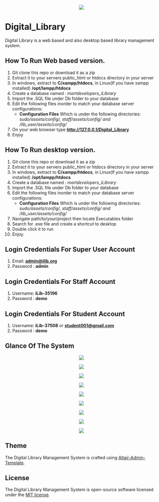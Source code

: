 <p align="center"><img src="https://github.com/MartMbithi/Digital_Library/blob/master/images/logo-1.png" ></p>

# Digital_Library
Digital Library is a web based and also desktop based library management system.

## How To Run Web based version.
1. Git clone this repo or download it as a zip<br>
2. Extract it to your servers public_html or htdocs directory in your server<br>
3. In windows, extract to <b>C/xampp/htdocs</b>, in Linux(If you have xampp installed) <b>/opt/lampp/htdocs</b>
4. Create a database named : <i>martdevelopers_iLibrary</i><br>
5. Import the .SQL file under Db folder to your database<br>
6. Edit the following files inorder to match your database server configurations:<br>
    <ul>
    <li>
    <b>Configuration Files</b> Which is under the following directories: <i>sudo/assets/config/, staff/assets/config/ and /lib_user/assets/config/ </i>
    </li>
    </ul>
7. On your web browser type <b>http://127.0.0.1/Digital_Library</b> </br>
8. Enjoy </br>

## How To Run desktop version.
1. Git clone this repo or download it as a zip<br>
2. Extract it to your servers public_html or htdocs directory in your server<br>
3. In windows, extract to <b>C/xampp/htdocs</b>, in Linux(If you have xampp installed) <b>/opt/lampp/htdocs</b>
4. Create a database named : <i>martdevelopers_iLibrary</i><br>
5. Import the .SQL file under Db folder to your database<br>
6. Edit the following files inorder to match your database server configurations:<br>
    <ul>
    <li>
    <b>Configuration Files</b> Which is under the following directories: <i>sudo/assets/config/, staff/assets/config/ and /lib_user/assets/config/ </i>
    </li>
    </ul>
7. Navigate path/to/your/project then locate Executables folder </br>
8. Search for .exe file and create a shortcut to desktop </br>
9. Double click it to run <br>
10. Enjoy.



## Login Credentials For Super User Account
1. Email:   <b>admin@ilib.org</b><br>
2. Password :  <b>admin</b> <br>

## Login Credentials For Staff Account
1. Username:   <b>iLib-35196</b><br>
2. Password :  <b>demo</b> <br>

## Login Credentials For Student Account
1. Username:   <b>iLib-37508</b> or <b>student001@gmail.com</b><br>
2. Password :  <b>demo</b> <br>


## Glance Of The System
<p align="center"><img src="https://github.com/MartMbithi/Digital_Library/blob/master/Screenshots/landing.png" ></p>
<p align="center"><img src="https://github.com/MartMbithi/Digital_Library/blob/master/Screenshots/1.png" ></p>
<p align="center"><img src="https://github.com/MartMbithi/Digital_Library/blob/master/Screenshots/2.png" ></p>
<p align="center"><img src="https://github.com/MartMbithi/Digital_Library/blob/master/Screenshots/3.png" ></p>
<p align="center"><img src="https://github.com/MartMbithi/Digital_Library/blob/master/Screenshots/4.png" ></p>
<p align="center"><img src="https://github.com/MartMbithi/Digital_Library/blob/master/Screenshots/5.png" ></p>
<p align="center"><img src="https://github.com/MartMbithi/Digital_Library/blob/master/Screenshots/6.png" ></p>
<p align="center"><img src="https://github.com/MartMbithi/Digital_Library/blob/master/Screenshots/7.png" ></p>
<p align="center"><img src="https://github.com/MartMbithi/Digital_Library/blob/master/Screenshots/8.png" ></p>

## Theme

The Digital Library Management System is crafted using [Altair-Admin-Template](https://github.com/Saworieza/Altair-Admin-Template).

## License

The Digital Library Management System is open-source software licensed under the [MIT license](https://opensource.org/licenses/MIT).
